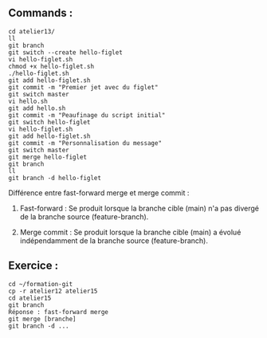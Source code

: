 ## Commands :

```
cd atelier13/
ll
git branch
git switch --create hello-figlet
vi hello-figlet.sh
chmod +x hello-figlet.sh
./hello-figlet.sh
git add hello-figlet.sh
git commit -m "Premier jet avec du figlet"
git switch master
vi hello.sh
git add hello.sh
git commit -m "Peaufinage du script initial"
git switch hello-figlet
vi hello-figlet.sh
git add hello-figlet.sh
git commit -m "Personnalisation du message"
git switch master
git merge hello-figlet
git branch
ll
git branch -d hello-figlet
```

Différence entre fast-forward merge et merge commit : 

1) Fast-forward : Se produit lorsque la branche cible (main) n'a pas divergé de la branche source (feature-branch).

2) Merge commit : Se produit lorsque la branche cible (main) a évolué indépendamment de la branche source (feature-branch).

## Exercice : 

```
cd ~/formation-git
cp -r atelier12 atelier15
cd atelier15
git branch
Réponse : fast-forward merge
git merge [branche]
git branch -d ...
```
